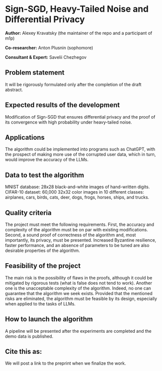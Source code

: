 # Sign-SGD, Heavy-Tailed Noise and Differential Privacy
**Author:** Alexey Kravatsky (the maintainer of the repo and a participant of m1p)

**Co-researcher:** Anton Plusnin (sophomore)

**Consultant & Expert:** Savelii Chezhegov


## Problem statement
It will be rigorously formulated only after the completion of the draft abstract.

## Expected results of the development
Modification of Sign-SGD that ensures differential privacy and the proof of its convergence with high probability under heavy-tailed noise.

## Applications
The algorithm could be implemented into programs such as ChatGPT, with the prospect of making more use of the corrupted user data, which in turn, would improve the accuracy of the LLMs.

## Data to test the algorithm
MNIST database: 28x28 black-and-white images of hand-written digits. CIFAR-10 dataset: 60,000 32x32 color images in 10 different classes: airplanes, cars, birds, cats, deer, dogs, frogs, horses, ships, and trucks.

## Quality criteria
The project must meet the following requirements. First, the accuracy and complexity of the algorithm must be on par with existing modifications. Second, a sound proof of correctness of the algorithm and, most importantly, its privacy, must be presented. Increased Byzantine resilience, faster performance, and an absence of parameters to be tuned are also desirable properties of the algorithm.

## Feasibility of the project
The main risk is the possibility of flaws in the proofs, although it could be mitigated by rigorous tests (what is false does not tend to work). Another one is the unacceptable complexity of the algorithm. Indeed, no one can guarantee that the algorithm we seek exists. Provided that the mentioned risks are eliminated, the algorithm must be feasible by its design, especially when applied to the tasks of LLMs.

## How to launch the algorithm
A pipeline will be presented after the experiments are completed and the demo data is published.

## Cite this as:
We will post a link to the preprint when we finalize the work.
